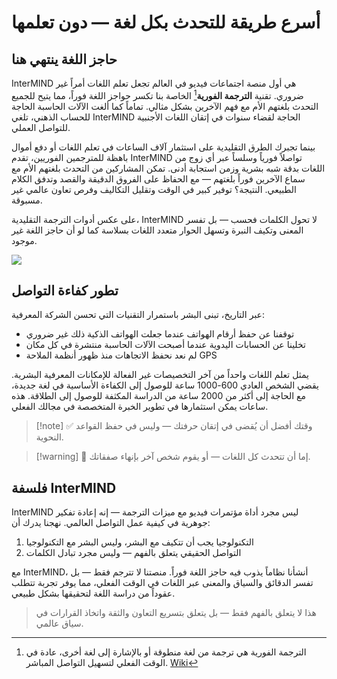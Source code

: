# أسرع طريقة للتحدث بكل لغة — دون تعلمها

## حاجز اللغة ينتهي هنا

InterMIND هي أول منصة اجتماعات فيديو في العالم تجعل تعلم اللغات أمراً غير ضروري. تقنية **الترجمة الفورية**[^1] الخاصة بنا تكسر حواجز اللغة فوراً، مما يتيح للجميع التحدث بلغتهم الأم مع فهم الآخرين بشكل مثالي. تماماً كما ألغت الآلات الحاسبة الحاجة للحساب الذهني، تلغي InterMIND الحاجة لقضاء سنوات في إتقان اللغات الأجنبية للتواصل العملي.

بينما تجبرك الطرق التقليدية على استثمار آلاف الساعات في تعلم اللغات أو دفع أموال باهظة للمترجمين الفوريين، تقدم InterMIND تواصلاً فورياً وسلساً عبر أي زوج من اللغات بدقة شبه بشرية وزمن استجابة أدنى. تمكن المشاركين من التحدث بلغتهم الأم مع سماع الآخرين فوراً بلغتهم — مع الحفاظ على الفروق الدقيقة والقصد وتدفق الكلام الطبيعي. النتيجة؟ توفير كبير في الوقت وتقليل التكاليف وفرص تعاون عالمي غير مسبوقة.

على عكس أدوات الترجمة التقليدية، InterMIND لا تحول الكلمات فحسب — بل تفسر المعنى وتكيف النبرة وتسهل الحوار متعدد اللغات بسلاسة كما لو أن حاجز اللغة غير موجود.

[^1]: الترجمة الفورية هي ترجمة من لغة منطوقة أو بالإشارة إلى لغة أخرى، عادة في الوقت الفعلي لتسهيل التواصل المباشر. [Wiki](https://en.wikipedia.org/wiki/Language_interpretation)

![](/1d.png)

## تطور كفاءة التواصل

عبر التاريخ، تبنى البشر باستمرار التقنيات التي تحسن الشركة المعرفية:

- توقفنا عن حفظ أرقام الهواتف عندما جعلت الهواتف الذكية ذلك غير ضروري
- تخلينا عن الحسابات اليدوية عندما أصبحت الآلات الحاسبة منتشرة في كل مكان
- لم نعد نحفظ الاتجاهات منذ ظهور أنظمة الملاحة GPS

يمثل تعلم اللغات واحداً من آخر التخصيصات غير الفعالة للإمكانات المعرفية البشرية. يقضي الشخص العادي 600-1000 ساعة للوصول إلى الكفاءة الأساسية في لغة جديدة، مع الحاجة إلى أكثر من 2000 ساعة من الدراسة المكثفة للوصول إلى الطلاقة. هذه ساعات يمكن استثمارها في تطوير الخبرة المتخصصة في مجالك الفعلي.

> [!note] ✅ وقتك أفضل أن يُقضى في إتقان حرفتك — وليس في حفظ القواعد النحوية.

> [!warning] 🛑 إما أن تتحدث كل اللغات — أو يقوم شخص آخر بإنهاء صفقاتك.

## فلسفة InterMIND

InterMIND ليس مجرد أداة مؤتمرات فيديو مع ميزات الترجمة — إنه إعادة تفكير جوهرية في كيفية عمل التواصل العالمي. نهجنا يدرك أن:

1. التكنولوجيا يجب أن تتكيف مع البشر، وليس البشر مع التكنولوجيا
2. التواصل الحقيقي يتعلق بالفهم — وليس مجرد تبادل الكلمات

مع InterMIND، أنشأنا نظاماً يذوب فيه حاجز اللغة فوراً. منصتنا لا تترجم فقط — بل تفسر الدقائق والسياق والمعنى عبر اللغات في الوقت الفعلي، مما يوفر تجربة تتطلب عقوداً من دراسة اللغة لتحقيقها بشكل طبيعي.

> هذا لا يتعلق بالفهم فقط — بل يتعلق بتسريع التعاون والثقة واتخاذ القرارات في سياق عالمي.